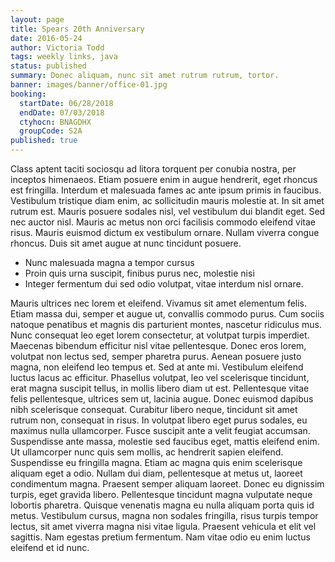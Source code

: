 ```yaml
---
layout: page
title: Spears 20th Anniversary
date: 2016-05-24
author: Victoria Todd
tags: weekly links, java
status: published
summary: Donec aliquam, nunc sit amet rutrum rutrum, tortor.
banner: images/banner/office-01.jpg
booking:
  startDate: 06/28/2018
  endDate: 07/03/2018
  ctyhocn: BNAGDHX
  groupCode: S2A
published: true
---
```

Class aptent taciti sociosqu ad litora torquent per conubia nostra, per inceptos himenaeos. Etiam posuere enim in augue hendrerit, eget rhoncus est fringilla. Interdum et malesuada fames ac ante ipsum primis in faucibus. Vestibulum tristique diam enim, ac sollicitudin mauris molestie at. In sit amet rutrum est. Mauris posuere sodales nisl, vel vestibulum dui blandit eget. Sed nec auctor nisl. Mauris ac metus non orci facilisis commodo eleifend vitae risus. Mauris euismod dictum ex vestibulum ornare. Nullam viverra congue rhoncus. Duis sit amet augue at nunc tincidunt posuere.

* Nunc malesuada magna a tempor cursus
* Proin quis urna suscipit, finibus purus nec, molestie nisi
* Integer fermentum dui sed odio volutpat, vitae interdum nisl ornare.

Mauris ultrices nec lorem et eleifend. Vivamus sit amet elementum felis. Etiam massa dui, semper et augue ut, convallis commodo purus. Cum sociis natoque penatibus et magnis dis parturient montes, nascetur ridiculus mus. Nunc consequat leo eget lorem consectetur, at volutpat turpis imperdiet. Maecenas bibendum efficitur nisl vitae pellentesque. Donec eros lorem, volutpat non lectus sed, semper pharetra purus. Aenean posuere justo magna, non eleifend leo tempus et. Sed at ante mi. Vestibulum eleifend luctus lacus ac efficitur. Phasellus volutpat, leo vel scelerisque tincidunt, erat magna suscipit tellus, in mollis libero diam ut est. Pellentesque vitae felis pellentesque, ultrices sem ut, lacinia augue. Donec euismod dapibus nibh scelerisque consequat. Curabitur libero neque, tincidunt sit amet rutrum non, consequat in risus.
In volutpat libero eget purus sodales, eu maximus nulla ullamcorper. Fusce suscipit ante a velit feugiat accumsan. Suspendisse ante massa, molestie sed faucibus eget, mattis eleifend enim. Ut ullamcorper nunc quis sem mollis, ac hendrerit sapien eleifend. Suspendisse eu fringilla magna. Etiam ac magna quis enim scelerisque aliquam eget a odio. Nullam dui diam, pellentesque at metus ut, laoreet condimentum magna. Praesent semper aliquam laoreet. Donec eu dignissim turpis, eget gravida libero. Pellentesque tincidunt magna vulputate neque lobortis pharetra. Quisque venenatis magna eu nulla aliquam porta quis id metus. Vestibulum cursus, magna non sodales fringilla, risus turpis tempor lectus, sit amet viverra magna nisi vitae ligula. Praesent vehicula et elit vel sagittis. Nam egestas pretium fermentum. Nam vitae odio eu enim luctus eleifend et id nunc.
